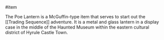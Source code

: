  #item 

The Poe Lantern is a McGuffin-type item that serves to start out the [[Trading Sequence]] adventure. It is a metal and glass lantern in a display case in the middle of the Haunted Museum within the eastern cultural district of Hyrule Castle Town.
